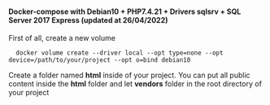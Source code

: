 #### Docker-compose with Debian10 + PHP7.4.21 + Drivers sqlsrv + SQL Server 2017 Express (updated at 26/04/2022)


First of all, create a new volume

      docker volume create --driver local --opt type=none --opt device=/path/to/your/project --opt o=bind debian10
      
Create a folder named <b>html</b> inside of your project. You can put all public content inside the <b>html</b> folder and let <b>vendors</b> folder in the root directory of your project
